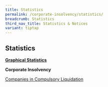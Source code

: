 ```yaml
---
title: Statistics
permalink: /corporate-insolvency/statistics/
breadcrumb: Statistics
third_nav_title: Statistics & Notices
variant: tiptap
---
```

<h2>Statistics</h2><p><strong><u>Graphical Statistics</u></strong></p><p><strong>Corporate Insolvency</strong></p><p><a href="/files/Companies_liquidation_2023_dec.pdf" rel="noopener noreferrer nofollow" target="_blank">Companies in Compulsory Liquidation</a></p>